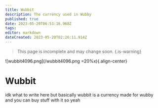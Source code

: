```yaml
---
title: Wubbit
description: The currency used in Wubby
published: true
date: 2023-05-20T06:53:16.968Z
tags: 
editor: markdown
dateCreated: 2023-05-20T02:26:11.914Z
---
```


> This page is incomplete and may change soon.
{.is-warning}

![wubbit4096.png](/wubbit4096.png =20%x){.align-center}
# Wubbit

idk what to write here but basically wubbit is a currency made for wubby and you can buy stuff with it so yeah
